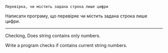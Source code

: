     Перевірка, чи містить задана строка лише цифри

Написати програму, що перевіряє чи містить задана строка лише цифри.


****************************************************************************


Checking, Does string contains only numbers.

Write a program checks if contains current string numbers. 